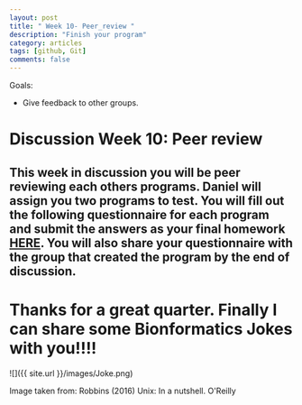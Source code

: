 ```yaml
---
layout: post
title: " Week 10- Peer_review "
description: "Finish your program"
category: articles
tags: [github, Git]
comments: false
---
```


Goals:
- Give feedback to other groups.    

# Discussion Week 10: Peer review

This week in discussion you will be peer reviewing each others programs.
Daniel will assign you two programs to test. You will fill out the following
questionnaire for each program and submit the answers as your final homework 
[HERE](https://classroom.github.com/a/t18FlN_Y). You will
also share your questionnaire with the group that created the program __by the end of discussion__.
---

# Thanks for a great quarter. Finally I can share some Bionformatics Jokes with you!!!!  

![]({{ site.url }}/images/Joke.png)  

Image taken from: Robbins (2016) Unix: In a nutshell. O'Reilly  

